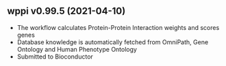 ## wppi v0.99.5 (2021-04-10)

+ The workflow calculates Protein-Protein Interaction weights and scores genes
+ Database knowledge is automatically fetched from
  OmniPath, Gene Ontology and Human Phenotype Ontology
+ Submitted to Bioconductor
